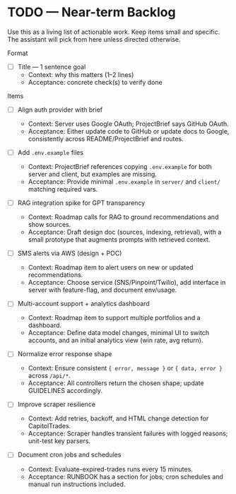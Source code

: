  # TODO — Near-term Backlog

 Use this as a living list of actionable work. Keep items small and specific. The assistant will pick from here unless directed otherwise.

 Format
 - [ ] Title — 1 sentence goal
   - Context: why this matters (1–2 lines)
   - Acceptance: concrete check(s) to verify done

 Items
 - [ ] Align auth provider with brief
   - Context: Server uses Google OAuth; ProjectBrief says GitHub OAuth.
   - Acceptance: Either update code to GitHub or update docs to Google, consistently across README/ProjectBrief and routes.

 - [ ] Add `.env.example` files
   - Context: ProjectBrief references copying `.env.example` for both server and client, but examples are missing.
   - Acceptance: Provide minimal `.env.example` in `server/` and `client/` matching required vars.

 - [ ] RAG integration spike for GPT transparency
   - Context: Roadmap calls for RAG to ground recommendations and show sources.
   - Acceptance: Draft design doc (sources, indexing, retrieval), with a small prototype that augments prompts with retrieved context.

 - [ ] SMS alerts via AWS (design + POC)
   - Context: Roadmap item to alert users on new or updated recommendations.
   - Acceptance: Choose service (SNS/Pinpoint/Twilio), add interface in server with feature-flag, and document env/usage.

 - [ ] Multi-account support + analytics dashboard
   - Context: Roadmap item to support multiple portfolios and a dashboard.
   - Acceptance: Define data model changes, minimal UI to switch accounts, and an initial analytics view (win rate, avg return).

 - [ ] Normalize error response shape
   - Context: Ensure consistent `{ error, message }` or `{ data, error }` across `/api/*`.
   - Acceptance: All controllers return the chosen shape; update GUIDELINES accordingly.

 - [ ] Improve scraper resilience
   - Context: Add retries, backoff, and HTML change detection for CapitolTrades.
   - Acceptance: Scraper handles transient failures with logged reasons; unit-test key parsers.

 - [ ] Document cron jobs and schedules
   - Context: Evaluate-expired-trades runs every 15 minutes.
   - Acceptance: RUNBOOK has a section for jobs; cron schedules and manual run instructions included.
